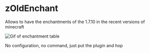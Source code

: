 # zOldEnchant

Allows to have the enchantments of the 1.7.10 in the recent versions of minecraft

![Gif of enchantment table](https://img.groupez.dev/zoldenchant/enchant.gif)

No configuration, no command, just put the plugin and hop
